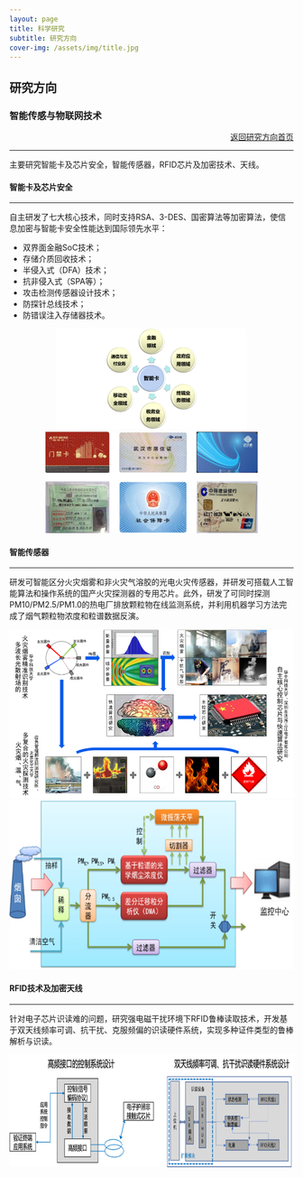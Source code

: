 ```yaml
---
layout: page
title: 科学研究
subtitle: 研究方向
cover-img: /assets/img/title.jpg
---
```

<!--
 * @Author: Conghao Wong
 * @Date: 2023-03-08 19:13:03
 * @LastEditors: Conghao Wong
 * @LastEditTime: 2023-03-12 19:11:50
 * @Description: file content
 * @Github: https://cocoon2wong.github.io
 * Copyright 2023 Conghao Wong, All Rights Reserved.
-->

<link rel="stylesheet" type="text/css" href="/assets/css/user.css">

## 研究方向

<div class="t_grid_back">
    <div>
        <h3>智能传感与物联网技术</h3>
    </div>
    <div align="right">
        <a class="btn btn-info btn-lg get-started-btn btn_dark" href="/researchs/researchs_index">返回研究方向首页</a>
    </div>
</div>

---

主要研究智能卡及芯片安全，智能传感器，RFID芯片及加密技术、天线。

#### 智能卡及芯片安全
---

自主研发了七大核心技术，同时支持RSA、3-DES、国密算法等加密算法，使信息加密与智能卡安全性能达到国际领先水平：

- 双界面金融SoC技术；
- 存储介质回收技术；
- 半侵入式（DFA）技术；
- 抗非侵入式（SPA等）；
- 攻击检测传感器设计技术；
- 防探针总线技术；
- 防错误注入存储器技术。

<div align="center">
    <img style="height: 180px;" src="/assets/img/researchs/7/image001.png">
    <img style="height: 180px;" src="/assets/img/researchs/7/image003.png">
</div> 

#### 智能传感器
---

研发可智能区分火灾烟雾和非火灾气溶胶的光电火灾传感器，并研发可搭载人工智能算法和操作系统的国产火灾探测器的专用芯片。此外，研发了可同时探测PM10/PM2.5/PM1.0的热电厂排放颗粒物在线监测系统，并利用机器学习方法完成了烟气颗粒物浓度和粒谱数据反演。

<div align="center">
    <img style="height: 300px;" src="/assets/img/researchs/7/image004.png">
    <img style="height: 300px;" src="/assets/img/researchs/7/image005.png">
</div> 

#### RFID技术及加密天线
---

针对电子芯片识读难的问题，研究强电磁干扰环境下RFID鲁棒读取技术，开发基于双天线频率可调、抗干扰、克服频偏的识读硬件系统，实现多种证件类型的鲁棒解析与识读。

<div align="center">
    <img style="height: 200px;" src="/assets/img/researchs/7/image006.png">
</div> 



